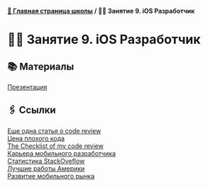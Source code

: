 **[🏫 Главная страница школы](../../README.md) / 🧑‍💻 Занятие 9. iOS Разработчик**

# 🧑‍💻 Занятие 9. iOS Разработчик

## 📚 Материалы

[Презентация](lecture9.key)

## 🖇️ Ссылки

[Еще одна статья о code review](https://habr.com/ru/post/142564/)<br>
[Цена плохого кода](https://www.pullrequest.com/blog/cost-of-bad-code/)<br>
[The Checklist of my code review](https://medium.com/@same7mabrouk/the-checklist-of-my-code-review-18cc6f6fb5b3)<br>
[Карьера мобильного разработчика](https://www.youtube.com/watch?v=k775ExMNXPg)<br>
[Статистика StackOveflow](https://insights.stackoverflow.com/survey/2019#work-_-how-do-developers-feel-about-their-careers-and-jobs)<br>
[Лучшие работы Америки ](https://money.cnn.com/gallery/pf/2017/01/05/best-jobs-2017/index.html)<br>
[Развитие мобильного рынка](https://s3.amazonaws.com/files.appannie.com/reports/1901_State_of_Mobile_Main_EN.pdf)<br>
